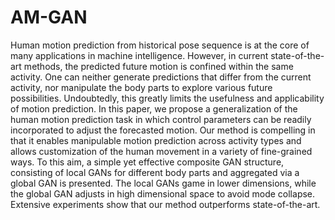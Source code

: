 # AM-GAN
Human motion prediction from historical pose sequence is at the core of many applications in machine intelligence. However, in current state-of-the-art methods, the predicted future motion is confined within the same activity. One can neither generate predictions that differ from the current activity, nor manipulate the body parts to explore various future possibilities. Undoubtedly, this greatly limits the usefulness and applicability of motion prediction. In this paper, we propose a generalization of the human motion prediction task in which control parameters can be readily incorporated to adjust the forecasted motion. Our method is compelling in that it enables manipulable motion prediction across activity types and allows customization of the human movement in a variety of fine-grained ways. To this aim, a simple yet effective composite GAN structure, consisting of local GANs for different body parts and aggregated via a global GAN is presented. The local GANs game in lower dimensions, while the global GAN adjusts in high dimensional space to avoid mode collapse. Extensive experiments show that our method outperforms state-of-the-art. 

